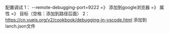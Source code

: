 配置调试
1： --remote-debugging-port=9222  =》 添加到google浏览器 =》 属性 =》 目标（空格：添加到路径后面）
2：https://cn.vuejs.org/v2/cookbook/debugging-in-vscode.html
 添加到lanch.json文件